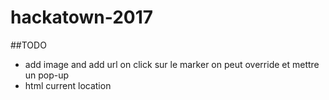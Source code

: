 # hackatown-2017
##TODO
* add image and add url on click sur le marker on peut override et mettre un pop-up
* html current location
